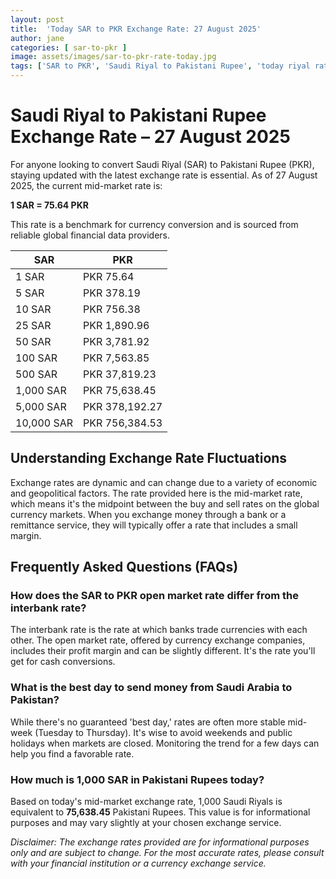```yaml
---
layout: post
title:  'Today SAR to PKR Exchange Rate: 27 August 2025'
author: jane
categories: [ sar-to-pkr ]
image: assets/images/sar-to-pkr-rate-today.jpg
tags: ['SAR to PKR', 'Saudi Riyal to Pakistani Rupee', 'today riyal rate in pakistan', 'saudi riyal rate', 'open market riyal rate']
---
```


# Saudi Riyal to Pakistani Rupee Exchange Rate – 27 August 2025

For anyone looking to convert Saudi Riyal (SAR) to Pakistani Rupee (PKR), staying updated with the latest exchange rate is essential. As of 27 August 2025, the current mid-market rate is:

**1 SAR = 75.64 PKR**

This rate is a benchmark for currency conversion and is sourced from reliable global financial data providers.

| SAR | PKR |
| --- | --- |
| 1 SAR | PKR 75.64 |
| 5 SAR | PKR 378.19 |
| 10 SAR | PKR 756.38 |
| 25 SAR | PKR 1,890.96 |
| 50 SAR | PKR 3,781.92 |
| 100 SAR | PKR 7,563.85 |
| 500 SAR | PKR 37,819.23 |
| 1,000 SAR | PKR 75,638.45 |
| 5,000 SAR | PKR 378,192.27 |
| 10,000 SAR | PKR 756,384.53 |


## Understanding Exchange Rate Fluctuations

Exchange rates are dynamic and can change due to a variety of economic and geopolitical factors. The rate provided here is the mid-market rate, which means it's the midpoint between the buy and sell rates on the global currency markets. When you exchange money through a bank or a remittance service, they will typically offer a rate that includes a small margin.

## Frequently Asked Questions (FAQs)

### How does the SAR to PKR open market rate differ from the interbank rate?

The interbank rate is the rate at which banks trade currencies with each other. The open market rate, offered by currency exchange companies, includes their profit margin and can be slightly different. It's the rate you'll get for cash conversions.

### What is the best day to send money from Saudi Arabia to Pakistan?

While there's no guaranteed 'best day,' rates are often more stable mid-week (Tuesday to Thursday). It's wise to avoid weekends and public holidays when markets are closed. Monitoring the trend for a few days can help you find a favorable rate.

### How much is 1,000 SAR in Pakistani Rupees today?

Based on today's mid-market exchange rate, 1,000 Saudi Riyals is equivalent to **75,638.45** Pakistani Rupees. This value is for informational purposes and may vary slightly at your chosen exchange service.



*Disclaimer: The exchange rates provided are for informational purposes only and are subject to change. For the most accurate rates, please consult with your financial institution or a currency exchange service.*
